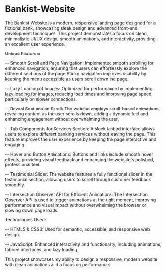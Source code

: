 # Bankist-Website

The Bankist Website is a modern, responsive landing page designed for a fictional bank, showcasing sleek design and advanced front-end development techniques. This project demonstrates a focus on clean, minimalistic UI/UX design, smooth animations, and interactivity, providing an excellent user experience.

Unique Features:

-- Smooth Scroll and Page Navigation: Implemented smooth scrolling for enhanced navigation, ensuring that users can effortlessly explore the different sections of the page.Sticky navigation improves usability by keeping the menu accessible as users scroll down the page.

-- Lazy Loading of Images: Optimized for performance by implementing lazy loading for images, reducing load times and improving page speed, particularly on slower connections.

-- Reveal Sections on Scroll: The website employs scroll-based animations, revealing content as the user scrolls down, adding a dynamic feel and enhancing engagement without overwhelming the user.

-- Tab Components for Services Section: A sleek tabbed interface allows users to explore different banking services without leaving the page. This feature improves the user experience by keeping the page interactive and engaging.

-- Hover and Button Animations: Buttons and links include smooth hover effects, providing visual feedback and enhancing the website's polished, professional feel.

-- Testimonial Slider: The website features a fully functional slider in the testimonial section, allowing users to scroll through customer feedback smoothly.

-- Intersection Observer API for Efficient Animations: The Intersection Observer API is used to trigger animations at the right moment, improving performance and visual impact without overwhelming the browser or slowing down page loads.

Technologies Used:

-- HTML5 & CSS3: Used for semantic, accessible, and responsive web design.

-- JavaScript: Enhanced interactivity and functionality, including animations, tabbed interfaces, and lazy loading.

This project showcases my ability to design a responsive, modern website with clean animations and a focus on performance.
